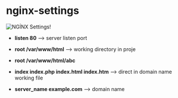 # nginx-settings



![NGİNX Settings!](assets/nginx.png "NGİNX All Settings ")

- **listen  80**                            --> server listen port

- **root /var/www/html**                    --> working directory in proje
- **root /var/www/html/abc** 


- **index index.php index.html index.htm**   --> direct in domain name working file 
- **server_name example.com**                --> domain name
